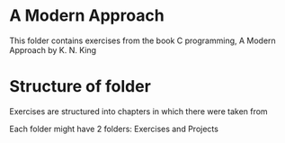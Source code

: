 # A Modern Approach

This folder contains exercises from the book C programming, A Modern Approach by K. N. King

# Structure of folder

Exercises are structured into chapters in which there were taken from

Each folder might have 2 folders: Exercises and Projects

